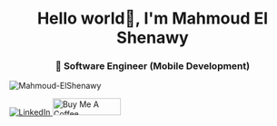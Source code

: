 <h1 align="center">Hello world👋, I'm Mahmoud El Shenawy</h1>
<h3 align="center">🌱 Software Engineer (Mobile Development)</h3>

<p align="left"> <img src="https://komarev.com/ghpvc/?username=Mahmoud-ElShenawy&label=Profile%20views&color=0e75b6&style=flat" alt="Mahmoud-ElShenawy"/></p>
<a href="https://www.linkedin.com/in/dev-mahmoud-elshenawy" target="_blank"><img src="https://img.shields.io/badge/LinkedIn-Mahmoud%20El%20Shenawy-blue" alt="LinkedIn"</a>
<a href="https://www.buymeacoffee.com/m.elshenawy" target="_blank"><img src="https://cdn.buymeacoffee.com/buttons/default-orange.png" alt="Buy Me A Coffee" height="30" width="120"> </a>

<!--
**Mahmoud-ElShenawy/Mahmoud-ElShenawy** is a ✨ _special_ ✨ repository because its `README.md` (this file) appears on your GitHub profile.

Here are some ideas to get you started:

- 🔭 I’m currently working on ...
- 🌱 I’m currently learning ...
- 👯 I’m looking to collaborate on ...
- 🤔 I’m looking for help with ...
- 💬 Ask me about ...
- 📫 How to reach me: ...
- 😄 Pronouns: ...
- ⚡ Fun fact: ...
-->
